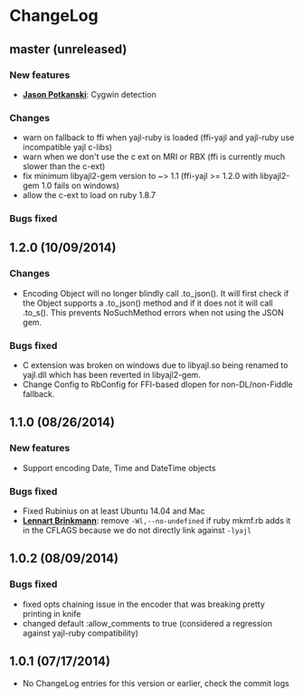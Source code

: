 # ChangeLog

## master (unreleased)

### New features

* [**Jason Potkanski**](https://github.com/electrawn):
  Cygwin detection

### Changes

* warn on fallback to ffi when yajl-ruby is loaded (ffi-yajl and yajl-ruby use incompatible yajl c-libs)
* warn when we don't use the c ext on MRI or RBX (ffi is currently much slower than the c-ext)
* fix minimum libyajl2-gem version to ~> 1.1 (ffi-yajl >= 1.2.0 with libyajl2-gem 1.0 fails on windows)
* allow the c-ext to load on ruby 1.8.7

### Bugs fixed

## 1.2.0 (10/09/2014)

### Changes

* Encoding Object will no longer blindly call .to_json().  It will first check if the Object supports a .to_json() method
and if it does not it will call .to_s().  This prevents NoSuchMethod errors when not using the JSON gem.  

### Bugs fixed

* C extension was broken on windows due to libyajl.so being renamed to yajl.dll which has been reverted in
  libyajl2-gem.
* Change Config to RbConfig for FFI-based dlopen for non-DL/non-Fiddle fallback.

## 1.1.0 (08/26/2014)

### New features

* Support encoding Date, Time and DateTime objects

### Bugs fixed

* Fixed Rubinius on at least Ubuntu 14.04 and Mac
* [**Lennart Brinkmann**](https://github.com/lebrinkma):
  remove `-Wl,--no-undefined` if ruby mkmf.rb adds it in the CFLAGS because we do not directly link against `-lyajl`

## 1.0.2 (08/09/2014)

### Bugs fixed

* fixed opts chaining issue in the encoder that was breaking pretty printing in knife
* changed default :allow_comments to true (considered a regression against yajl-ruby compatibility)

## 1.0.1 (07/17/2014)

* No ChangeLog entries for this version or earlier, check the commit logs

